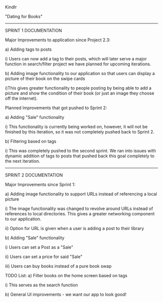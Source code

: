 Kindlr 

"Dating for Books"

--------------------------
SPRINT 1 DOCUMENTATION

Major Improvements to application since Project 2.3:

a) Adding tags to posts 

  i) Users can now add a tag to their posts, which will later serve a major function in search/filter project we have planned for upcoming iterations.
  
b) Adding image functionality to our application so that users can display a picture of their book on the swipe cards

  i)This gives greater functionality to people posting by being able to add a picture and show the condition of their book (or just an image they choose off the internet).

Planned Improvements that got pushed to Sprint 2:

a) Adding "Sale" functionality

  i) This functionality is currently being worked on, however, it will not be finished by this iteration, so it was not completely pushed back to Sprint 2.
  
b) Filtering based on tags

  i) This was completely pushed to the second sprint. We ran into issues with dynamic addition of tags to posts that pushed back this goal completely to the next iteration.
  
  ---------------------------
  SPRINT 2 DOCUMENTATION
  
  Major Improvements since Sprint 1:
  
 a) Adding image functionality to support URLs instead of referencing a local picture
 
  i) The image functionality was changed to revolve around URLs instead of references to local directories. This gives a greater networking component to our application.
  
  ii) Option for URL is given when a user is adding a post to their library
  
 b) Adding "Sale" functionality
 
  i) Users can set a Post as a "Sale"
  
  ii) Users can set a price for said "Sale"
  
  iii) Users can buy books instead of a pure book swap
  
  TODO List:
  a) Filter books on the home screen based on tags
  
   i) This serves as the search function
    
   b) General UI improvements - we want our app to look good!

